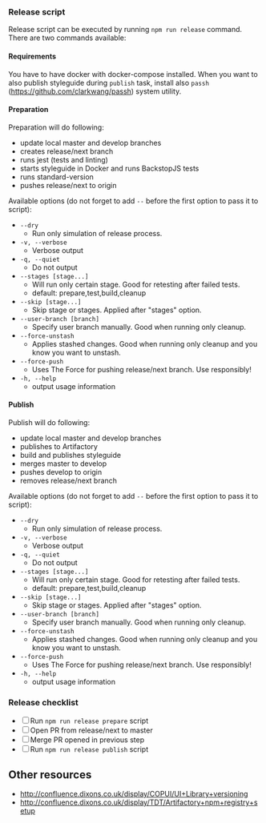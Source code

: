 ### Release script

Release script can be executed by running `npm run release` command. There are two commands available:

#### Requirements

You have to have docker with docker-compose installed.
When you want to also publish styleguide during `publish` task, install also `passh` (https://github.com/clarkwang/passh) system utility.

#### Preparation

Preparation will do following:

- update local master and develop branches
- creates release/next branch
- runs jest (tests and linting)
- starts styleguide in Docker and runs BackstopJS tests
- runs standard-version
- pushes release/next to origin

Available options (do not forget to add `--` before the first option to pass it to script):

- `--dry`
    - Run only simulation of release process.
- `-v, --verbose`
    - Verbose output
- `-q, --quiet`
    - Do not output
- `--stages [stage...]`
    - Will run only certain stage. Good for retesting after failed tests.
    - default: prepare,test,build,cleanup
- `--skip [stage...]`
    - Skip stage or stages. Applied after "stages" option.
- `--user-branch [branch]`
    - Specify user branch manually. Good when running only cleanup.
- `--force-unstash`
    - Applies stashed changes. Good when running only cleanup and you know you want to unstash.
- `--force-push`
    - Uses The Force for pushing release/next branch. Use responsibly!
- `-h, --help`
    - output usage information

#### Publish

Publish will do following:

- update local master and develop branches
- publishes to Artifactory
- build and publishes styleguide
- merges master to develop
- pushes develop to origin
- removes release/next branch

Available options (do not forget to add `--` before the first option to pass it to script):

- `--dry`
    - Run only simulation of release process.
- `-v, --verbose`
    - Verbose output
- `-q, --quiet`
    - Do not output
- `--stages [stage...]`
    - Will run only certain stage. Good for retesting after failed tests.
    - default: prepare,test,build,cleanup
- `--skip [stage...]`
    - Skip stage or stages. Applied after "stages" option.
- `--user-branch [branch]`
    - Specify user branch manually. Good when running only cleanup.
- `--force-unstash`
    - Applies stashed changes. Good when running only cleanup and you know you want to unstash.
- `--force-push`
    - Uses The Force for pushing release/next branch. Use responsibly!
- `-h, --help`
    - output usage information

### Release checklist

- <label><input type="checkbox" class="sg-checkbox">Run `npm run release prepare` script</label>
- <label><input type="checkbox" class="sg-checkbox">Open PR from release/next to master</label>
- <label><input type="checkbox" class="sg-checkbox">Merge PR opened in previous step</label>
- <label><input type="checkbox" class="sg-checkbox">Run `npm run release publish` script</label>



## Other resources

- http://confluence.dixons.co.uk/display/COPUI/UI+Library+versioning
- http://confluence.dixons.co.uk/display/TDT/Artifactory+npm+registry+setup
